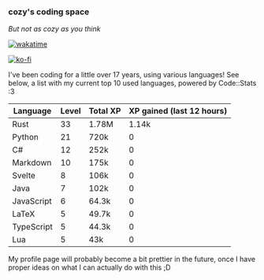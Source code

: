 ### cozy's coding space
*But not as cozy as you think*

[![wakatime](https://wakatime.com/badge/user/c0ba07bb-3421-41be-bd1a-d611e670f250.svg)](https://wakatime.com/@c0ba07bb-3421-41be-bd1a-d611e670f250)

[![ko-fi](https://ko-fi.com/img/githubbutton_sm.svg)](https://ko-fi.com/J3J75ITL4)

I've been coding for a little over 17 years, using various languages! See below, a list with my current top 10 used languages, powered by Code::Stats :3
    
| Language | Level | Total XP | XP gained (last 12 hours) |
| --- | --- | --- | --- |
| Rust | 33 | 1.78M | 1.14k |
| Python | 21 | 720k | 0 |
| C# | 12 | 252k | 0 |
| Markdown | 10 | 175k | 0 |
| Svelte | 8 | 106k | 0 |
| Java | 7 | 102k | 0 |
| JavaScript | 6 | 64.3k | 0 |
| LaTeX | 5 | 49.7k | 0 |
| TypeScript | 5 | 44.3k | 0 |
| Lua | 5 | 43k | 0 |
    
My profile page will probably become a bit prettier in the future, once I have proper ideas on what I can actually do with this ;D